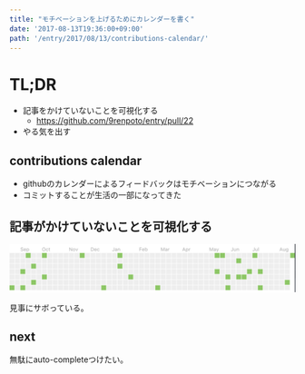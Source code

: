 ```yaml
---
title: "モチベーションを上げるためにカレンダーを書く"
date: '2017-08-13T19:36:00+09:00'
path: '/entry/2017/08/13/contributions-calendar/'
---
```

# TL;DR

- 記事をかけていないことを可視化する
  - <https://github.com/9renpoto/entry/pull/22>
- やる気を出す

## contributions calendar

- githubのカレンダーによるフィードバックはモチベーションにつながる
- コミットすることが生活の一部になってきた

## 記事がかけていないことを可視化する

![image](./image.png)

見事にサボっている。

## next

無駄にauto-completeつけたい。
